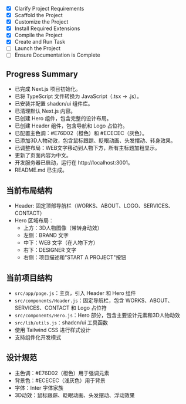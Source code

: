 - [x] Clarify Project Requirements
- [x] Scaffold the Project
- [x] Customize the Project
- [x] Install Required Extensions
- [x] Compile the Project
- [x] Create and Run Task
- [ ] Launch the Project
- [ ] Ensure Documentation is Complete

## Progress Summary
- 已完成 Next.js 项目初始化。
- 已将 TypeScript 文件转换为 JavaScript（.tsx → .js）。
- 已安装并配置 shadcn/ui 组件库。
- 已清理默认 Next.js 内容。
- 已创建 Hero 组件，包含完整的设计布局。
- 已创建 Header 组件，包含导航和 Logo 占位符。
- 已配置主色调：#E76D02（橙色）和 #ECECEC（灰色）。
- 已添加3D人物动效，包含鼠标跟踪、眨眼动画、头发摆动、转身效果。
- 已调整布局：WEB文字移动到人物下方，所有主标题加粗显示。
- 更新了页面内容为中文。
- 开发服务器已启动，运行在 http://localhost:3001。
- README.md 已生成。

## 当前布局结构
- Header: 固定顶部导航栏（WORKS、ABOUT、LOGO、SERVICES、CONTACT）
- Hero 区域布局：
  - 上方：3D人物图像（带转身动效）
  - 左侧：BRAND 文字
  - 中下：WEB 文字（在人物下方）
  - 右下：DESIGNER 文字
  - 右侧：项目描述和"START A PROJECT"按钮

## 当前项目结构
- `src/app/page.js`：主页，引入 Header 和 Hero 组件
- `src/components/Header.js`：固定导航栏，包含 WORKS、ABOUT、SERVICES、CONTACT 和 Logo 占位符
- `src/components/Hero.js`：Hero 部分，包含主要设计元素和3D人物动效
- `src/lib/utils.js`：shadcn/ui 工具函数
- 使用 Tailwind CSS 进行样式设计
- 支持组件化开发模式

## 设计规范
- 主色调：#E76D02（橙色）用于强调元素
- 背景色：#ECECEC（浅灰色）用于背景
- 字体：Inter 字体家族
- 3D动效：鼠标跟踪、眨眼动画、头发摆动、浮动效果

